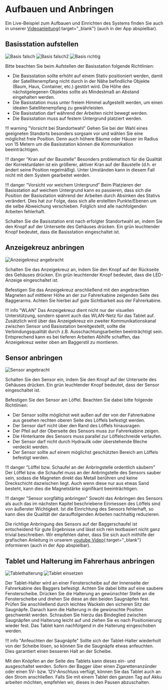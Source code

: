 # Aufbauen und Anbringen

Ein Live-Beispiel zum Aufbauen und Einrichten des Systems finden Sie auch in unserer [Videoanleitung](https://www.youtube.com/watch?v=dZmhDPmHHl0){:target="_blank"} (auch in der App abspielbar).

## Basisstation aufstellen

![Basis falsch](images_erste_schritte/Basis_Baum_Falsch_518.jpg)
![Basis falsch2](images_erste_schritte/Basis_Wand_Falsch_518.jpg)
![Basis richtig](images_erste_schritte/Basis_Richtig.jpg)

Bitte beachten Sie beim Aufstellen der Basisstation folgende Richtlinien:

* Die Basisstation sollte erhöht auf einem Stativ positioniert werden, damit der Satellitenempfang nicht durch in der Nähe befindliche Objekte (Baum, Haus, Container, etc.) gestört wird. Die Höhe des nächstgelegenen Objektes sollte als Mindestmaß an Abstand eingehalten werden.
* Die Basisstation muss unter freiem Himmel aufgestellt werden, um einen idealen Satellitenempfang zu gewährleisten.
* Die Basisstation darf während der Arbeiten nicht bewegt werden.
* Die Basisstation muss auf festem Untergrund platziert werden.

!!! warning "Vorsicht bei Standortwahl"
    Gehen Sie bei der Wahl eines geeigneten Standorts besonders sorgsam vor und wählen Sie eine möglichst freie Position. Denn auch höhere Bäume oder Häuser im Radius von 15 Metern um die Basisstation können die Kommunikation beeinträchtigen. 

!!! danger "Kran auf der Baustelle"
    Besonders problematisch für die Qualität der Korrekturdaten ist ein größerer, aktiver Kran auf der Baustelle (d.h. er ändert seine Position regelmäßig). Unter Umständen kann in diesem Fall nicht mit dem System gearbeitet werden.

!!! danger "Vorsicht vor weichem Untergrund"
    Beim Platzieren der Basisstation auf weichem Untergrund kann es passieren, dass sich die Position der Basisstation während der Arbeiten durch Absinken des Stativs verändert. Dies hat zur Folge, dass sich alle erstellten Punkte/Ebenen um die selbe Abweichung verschieben. Folglich sind alle nachfolgenden Arbeiten fehlerhaft.

Schalten Sie die Basisstation erst nach erfolgter Standortwahl an, indem Sie den Knopf auf der Unterseite des Gehäuses drücken. Ein grün leuchtender Knopf bedeutet, dass die Basisstation eingeschaltet ist.


## Anzeigekreuz anbringen
![Anzeigekreuz angebracht](images_erste_schritte/AnzeigeLED_auf_Bagger.png)

Schalten Sie das Anzeigekreuz an, indem Sie den Knopf auf der Rückseite des Gehäuses drücken. Ein grün leuchtender Knopf bedeutet, dass die LED-Anzeige eingeschaltet ist.

Befestigen Sie das Anzeigekreuz anschließend mit den angebrachten Magneten auf mittlerer Höhe an der zur Fahrerkabine zeigenden Seite des Baggerarms. Achten Sie hierbei auf gute Sichtbarkeit aus der Fahrerkabine. 

!!! info "WLAN"
    Das Anzeigekreuz dient nicht nur der visuellen Unterstützung, sondern spannt auch das WLAN-Netz für das Tablet auf. Zusätzlich wird über das Anzeigekreuz ein zweiter Kommunikationskanal zwischen Sensor und Basisstation bereitgestellt, sollte die Verbindungsqualität durch z.B. Ausschachtungsarbeiten beeinträchtigt sein. Entsprechend kann es bei tieferen Arbeiten Abhilfe schaffen, das Anzeigekreuz weiter oben am Baggerstil zu montieren. 


## Sensor anbringen
![Sensor angebracht](images_erste_schritte/Sensor_auf_Schaufel.png)

Schalten Sie den Sensor ein, indem Sie den Knopf auf der Unterseite des Gehäuses drücken. Ein grün leuchtender Knopf bedeutet, dass der Sensor eingeschaltet ist.

Befestigen Sie den Sensor am Löffel. Beachten Sie dabei bitte folgende Richtlinien:

* Der Sensor sollte möglichst weit außen auf der von der Fahrerkabine aus gesehen rechten oberen Seite des Löffels befestigt werden.
* Der Sensor darf nicht über den Rand des Löffels hinausragen.
* Der Pfeil auf der Oberseite des Sensors muss zur Fahrerkabine zeigen.
* Die Hinterkante des Sensors muss parallel zur Löffelschneide verlaufen.
* Der Sensor darf nicht durch Hydraulik oder überstehende Bleche verdeckt werden.
* Der Sensor sollte auf einem möglichst geschützten Bereich am Löffels befestigt werden.

!!! danger "Löffel bzw. Schaufel an der Anbringstelle ordentlich säubern"
    Der Löffel bzw. die Schaufel muss an der Anbringstelle des Sensors sauber sein, sodass die Magneten direkt das Metall berühren und keine Dreckschicht dazwischen liegt. Auch wenn diese nur aus etwas Sand besteht, kann dies die Magnetstärke signifikant beeinträchtigen. 

!!! danger "Sensor sorgfältig anbringen"
    Sowohl das Anbringen des Sensors als auch das im nächsten Kapitel beschriebene Einmessen des Löffels sind von äußerster Wichtigkeit. Ist die Einrichtung des Sensors fehlerhaft, so kann dies die Qualität der darauffolgenden Arbeiten nachhaltig reduzieren.

Die richtige Anbringung des Sensors auf der Baggerschaufel ist entscheidend für gute Ergebnisse und lässt sich rein textbasiert nicht ganz trivial beschreiben. Wir empfehlen daher, dass Sie sich auch mithilfe der grafischen Anleitung in unserem [youtube Video](https://youtu.be/dZmhDPmHHl0?t=162){:target="_blank"} informieren (auch in der App abspielbar).

## Tablet und Halterung im Fahrerhaus anbringen
![Tablethalterung](images_erste_schritte/tablet_empty.png)
![Tablet einsetzen](images_erste_schritte/tablet_in.png)

Der Tablet-Halter wird an einer Fensterscheibe auf der Innenseite der Fahrerkabine des Baggers befestigt. Achten Sie dabei bitte auf eine saubere Fensterscheibe. Drücken Sie die Halterung an gewünschter Stelle an die Fensterscheibe und drehen Sie diese an den beiden Saugnäpfen fest. Prüfen Sie anschließend durch leichtes Wackeln den sicheren Sitz der Saugnäpfe. Danach kann die Halterung in die gewünschte Position geschwenkt werden. Schrauben Sie hierzu das Bindeglied zwischen Saugnäpfen und Halterung leicht auf und ziehen Sie es nach Positionierung wieder fest. Das Tablet kann nachfolgend in die Halterung eingeschoben werden.

!!! info "Anfeuchten der Saugnäpfe"
    Sollte sich der Tablet-Halter wiederholt von der Scheibe lösen, so können Sie die Saugnäpfe etwas anfeuchten. Dies garantiert einen besseren Halt an der Scheibe. 

Mit den Knöpfen an der Seite des Tablets kann dieses ein- und ausgeschaltet werden.
Sofern der Bagger über einen Zigarettenanzünder oder einen 5V- bzw. 12V-Anschluss verfügt, können Sie das Tablet auch an den Strom anschließen.
Falls Sie mit einem Tablet den ganzen Tag auf Akku arbeiten möchten, empfehlen wir, dieses in den Pausen abzuschalten.

